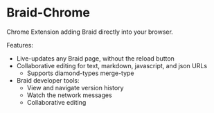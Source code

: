# Braid-Chrome

Chrome Extension adding Braid directly into your browser.

Features:
- Live-updates any Braid page, without the reload button
- Collaborative editing for text, markdown, javascript, and json URLs
  - Supports diamond-types merge-type
- Braid developer tools:
  - View and navigate version history
  - Watch the network messages
  - Collaborative editing
